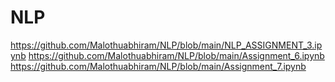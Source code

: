 # NLP
https://github.com/Malothuabhiram/NLP/blob/main/NLP_ASSIGNMENT_3.ipynb
https://github.com/Malothuabhiram/NLP/blob/main/Assignment_6.ipynb
https://github.com/Malothuabhiram/NLP/blob/main/Assignment_7.ipynb
